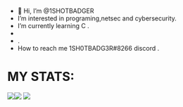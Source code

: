 - 👋 Hi, I’m @1SHOTBADGER
-  I’m interested in programing,netsec and cybersecurity.
- I’m currently learning C .
- 
- .
-  How to reach me 1SH0TBADG3R#8266 discord .
# MY STATS:
![](https://raw.githubusercontent.com/vn7n24fzkq/github-profile-summary-cards-example/master/profile-summary-card-output/2077/3-stats.svg)![](https://raw.githubusercontent.com/vn7n24fzkq/github-profile-summary-cards-example/master/profile-summary-card-output/2077/2-most-commit-language.svg)
![](https://raw.githubusercontent.com/vn7n24fzkq/github-profile-summary-cards-example/master/profile-summary-card-output/2077/4-productive-time.svg)

